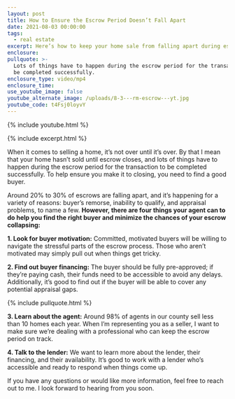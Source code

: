 ```yaml
---
layout: post
title: How to Ensure the Escrow Period Doesn’t Fall Apart
date: 2021-08-03 00:00:00
tags:
  - real estate
excerpt: Here’s how to keep your home sale from falling apart during escrow.
enclosure:
pullquote: >-
  Lots of things have to happen during the escrow period for the transaction to
  be completed successfully.
enclosure_type: video/mp4
enclosure_time:
use_youtube_image: false
youtube_alternate_image: /uploads/8-3---rm-escrow---yt.jpg
youtube_code: t4Fsj0loyvY
---
```

{% include youtube.html %}

{% include excerpt.html %}

When it comes to selling a home, it’s not over until it’s over. By that I mean that your home hasn’t sold until escrow closes, and lots of things have to happen during the escrow period for the transaction to be completed successfully. To help ensure you make it to closing, you need to find a good buyer.

Around 20% to 30% of escrows are falling apart, and it’s happening for a variety of reasons: buyer’s remorse, inability to qualify, and appraisal problems, to name a few. **However, there are four things your agent can to do help you find the right buyer and minimize the chances of your escrow collapsing:**

**1\. Look for buyer motivation:** Committed, motivated buyers will be willing to navigate the stressful parts of the escrow process. Those who aren’t motivated may simply pull out when things get tricky.

**2\. Find out buyer financing:** The buyer should be fully pre-approved; if they’re paying cash, their funds need to be accessible to avoid any delays. Additionally, it’s good to find out if the buyer will be able to cover any potential appraisal gaps.

{% include pullquote.html %}

**3\. Learn about the agent:** Around 98% of agents in our county sell less than 10 homes each year. When I’m representing you as a seller, I want to make sure we’re dealing with a professional who can keep the escrow period on track.&nbsp;

**4\. Talk to the lender:** We want to learn more about the lender, their financing, and their availability. It’s good to work with a lender who’s accessible and ready to respond when things come up.

If you have any questions or would like more information, feel free to reach out to me. I look forward to hearing from you soon.
